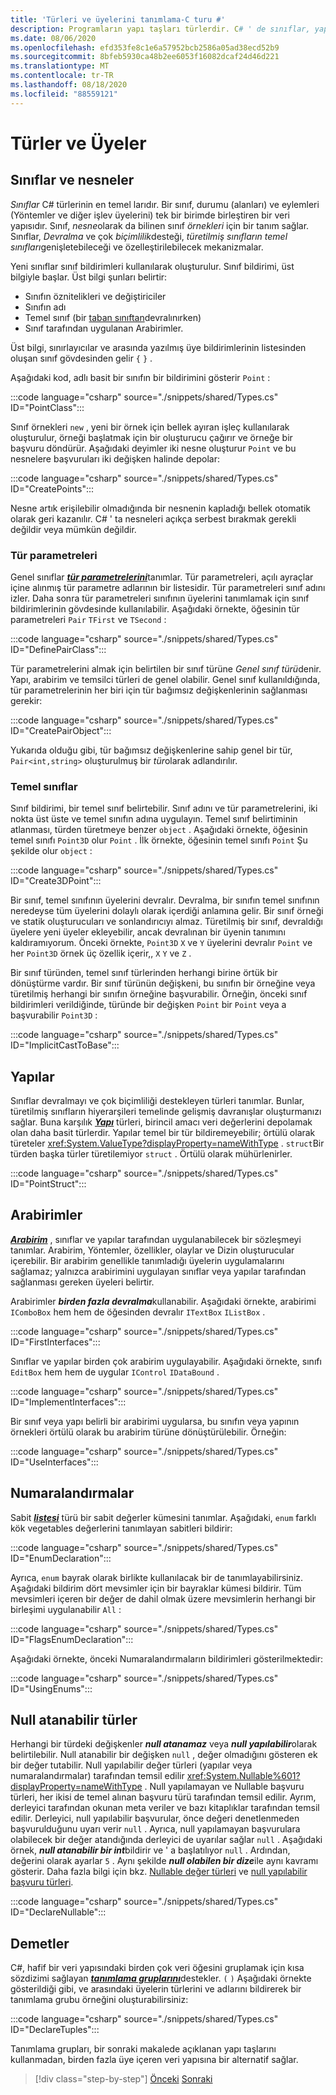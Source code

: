 ```yaml
---
title: 'Türleri ve üyelerini tanımlama-C turu #'
description: Programların yapı taşları türlerdir. C# ' de sınıflar, yapılar, arabirimler ve daha fazlasını oluşturma hakkında bilgi edinin.
ms.date: 08/06/2020
ms.openlocfilehash: efd353fe8c1e6a57952bcb2586a05ad38ecd52b9
ms.sourcegitcommit: 8bfeb5930ca48b2ee6053f16082dcaf24d46d221
ms.translationtype: MT
ms.contentlocale: tr-TR
ms.lasthandoff: 08/18/2020
ms.locfileid: "88559121"
---
```

# <a name="types-and-members"></a>Türler ve Üyeler

## <a name="classes-and-objects"></a>Sınıflar ve nesneler

*Sınıflar* C# türlerinin en temel larıdır. Bir sınıf, durumu (alanları) ve eylemleri (Yöntemler ve diğer işlev üyelerini) tek bir birimde birleştiren bir veri yapısıdır. Sınıf, *nesne*olarak da bilinen sınıf *örnekleri* için bir tanım sağlar. Sınıflar, *Devralma* ve çok *biçimlilik*desteği, *türetilmiş sınıfların* *temel sınıfları*genişletebileceği ve özelleştirilebilecek mekanizmalar.

Yeni sınıflar sınıf bildirimleri kullanılarak oluşturulur. Sınıf bildirimi, üst bilgiyle başlar. Üst bilgi şunları belirtir:

- Sınıfın öznitelikleri ve değiştiriciler
- Sınıfın adı
- Temel sınıf (bir [taban sınıftan](#base-classes)devralınırken)
- Sınıf tarafından uygulanan Arabirimler.

Üst bilgi, sınırlayıcılar ve arasında yazılmış üye bildirimlerinin listesinden oluşan sınıf gövdesinden gelir `{` `}` .

Aşağıdaki kod, adlı basit bir sınıfın bir bildirimini gösterir `Point` :

:::code language="csharp" source="./snippets/shared/Types.cs" ID="PointClass":::

Sınıf örnekleri `new` , yeni bir örnek için bellek ayıran işleç kullanılarak oluşturulur, örneği başlatmak için bir oluşturucu çağırır ve örneğe bir başvuru döndürür. Aşağıdaki deyimler iki nesne oluşturur `Point` ve bu nesnelere başvuruları iki değişken halinde depolar:

:::code language="csharp" source="./snippets/shared/Types.cs" ID="CreatePoints":::

Nesne artık erişilebilir olmadığında bir nesnenin kapladığı bellek otomatik olarak geri kazanılır. C# ' ta nesneleri açıkça serbest bırakmak gerekli değildir veya mümkün değildir.

### <a name="type-parameters"></a>Tür parametreleri

Genel sınıflar [***tür parametrelerini***](../programming-guide/generics/index.md)tanımlar. Tür parametreleri, açılı ayraçlar içine alınmış tür parametre adlarının bir listesidir. Tür parametreleri sınıf adını izler. Daha sonra tür parametreleri sınıfının üyelerini tanımlamak için sınıf bildirimlerinin gövdesinde kullanılabilir. Aşağıdaki örnekte, öğesinin tür parametreleri `Pair` `TFirst` ve `TSecond` :

:::code language="csharp" source="./snippets/shared/Types.cs" ID="DefinePairClass":::

Tür parametrelerini almak için belirtilen bir sınıf türüne *Genel sınıf türü*denir. Yapı, arabirim ve temsilci türleri de genel olabilir.
Genel sınıf kullanıldığında, tür parametrelerinin her biri için tür bağımsız değişkenlerinin sağlanması gerekir:

:::code language="csharp" source="./snippets/shared/Types.cs" ID="CreatePairObject":::

Yukarıda olduğu gibi, tür bağımsız değişkenlerine sahip genel bir tür, `Pair<int,string>` oluşturulmuş bir *tür*olarak adlandırılır.

### <a name="base-classes"></a>Temel sınıflar

Sınıf bildirimi, bir temel sınıf belirtebilir. Sınıf adını ve tür parametrelerini, iki nokta üst üste ve temel sınıfın adına uygulayın. Temel sınıf belirtiminin atlanması, türden türetmeye benzer `object` . Aşağıdaki örnekte, öğesinin temel sınıfı `Point3D` olur `Point` . İlk örnekte, öğesinin temel sınıfı `Point` Şu şekilde olur `object` :

:::code language="csharp" source="./snippets/shared/Types.cs" ID="Create3DPoint":::

Bir sınıf, temel sınıfının üyelerini devralır. Devralma, bir sınıfın temel sınıfının neredeyse tüm üyelerini dolaylı olarak içerdiği anlamına gelir. Bir sınıf örneği ve statik oluşturucuları ve sonlandırıcıyı almaz. Türetilmiş bir sınıf, devraldığı üyelere yeni üyeler ekleyebilir, ancak devralınan bir üyenin tanımını kaldıramıyorum. Önceki örnekte, `Point3D` `X` ve `Y` üyelerini devralır `Point` ve her `Point3D` örnek üç özellik içerir,, `X` `Y` ve `Z` .

Bir sınıf türünden, temel sınıf türlerinden herhangi birine örtük bir dönüştürme vardır. Bir sınıf türünün değişkeni, bu sınıfın bir örneğine veya türetilmiş herhangi bir sınıfın örneğine başvurabilir. Örneğin, önceki sınıf bildirimleri verildiğinde, türünde bir değişken `Point` bir `Point` veya a başvurabilir `Point3D` :

:::code language="csharp" source="./snippets/shared/Types.cs" ID="ImplicitCastToBase":::

## <a name="structs"></a>Yapılar

Sınıflar devralmayı ve çok biçimliliği destekleyen türleri tanımlar. Bunlar, türetilmiş sınıfların hiyerarşileri temelinde gelişmiş davranışlar oluşturmanızı sağlar. Buna karşılık [***Yapı***](../language-reference/builtin-types/struct.md) türleri, birincil amacı veri değerlerini depolamak olan daha basit türlerdir. Yapılar temel bir tür bildiremeyebilir; örtülü olarak türeteler <xref:System.ValueType?displayProperty=nameWithType> . `struct`Bir türden başka türler türetilemiyor `struct` . Örtülü olarak mühürlenirler.

:::code language="csharp" source="./snippets/shared/Types.cs" ID="PointStruct":::

## <a name="interfaces"></a>Arabirimler

[***Arabirim***](../programming-guide/interfaces/index.md) , sınıflar ve yapılar tarafından uygulanabilecek bir sözleşmeyi tanımlar. Arabirim, Yöntemler, özellikler, olaylar ve Dizin oluşturucular içerebilir. Bir arabirim genellikle tanımladığı üyelerin uygulamalarını sağlamaz; yalnızca arabirimini uygulayan sınıflar veya yapılar tarafından sağlanması gereken üyeleri belirtir.

Arabirimler ***birden fazla devralma***kullanabilir. Aşağıdaki örnekte, arabirimi `IComboBox` hem hem de öğesinden devralır `ITextBox` `IListBox` .

:::code language="csharp" source="./snippets/shared/Types.cs" ID="FirstInterfaces":::

Sınıflar ve yapılar birden çok arabirim uygulayabilir. Aşağıdaki örnekte, sınıfı `EditBox` hem hem de uygular `IControl` `IDataBound` .

:::code language="csharp" source="./snippets/shared/Types.cs" ID="ImplementInterfaces":::

Bir sınıf veya yapı belirli bir arabirimi uygularsa, bu sınıfın veya yapının örnekleri örtülü olarak bu arabirim türüne dönüştürülebilir. Örneğin:

:::code language="csharp" source="./snippets/shared/Types.cs" ID="UseInterfaces":::

## <a name="enums"></a>Numaralandırmalar

Sabit [***listesi***](../language-reference/builtin-types/enum.md) türü bir sabit değerler kümesini tanımlar. Aşağıdaki, `enum` farklı kök vegetables değerlerini tanımlayan sabitleri bildirir:

:::code language="csharp" source="./snippets/shared/Types.cs" ID="EnumDeclaration":::

Ayrıca, `enum` bayrak olarak birlikte kullanılacak bir de tanımlayabilirsiniz. Aşağıdaki bildirim dört mevsimler için bir bayraklar kümesi bildirir. Tüm mevsimleri içeren bir değer de dahil olmak üzere mevsimlerin herhangi bir birleşimi uygulanabilir `All` :

:::code language="csharp" source="./snippets/shared/Types.cs" ID="FlagsEnumDeclaration":::

Aşağıdaki örnekte, önceki Numaralandırmaların bildirimleri gösterilmektedir:

:::code language="csharp" source="./snippets/shared/Types.cs" ID="UsingEnums":::

## <a name="nullable-types"></a>Null atanabilir türler

Herhangi bir türdeki değişkenler ***null atanamaz*** veya ***null yapılabilir***olarak belirtilebilir. Null atanabilir bir değişken `null` , değer olmadığını gösteren ek bir değer tutabilir. Null yapılabilir değer türleri (yapılar veya numaralandırmalar) tarafından temsil edilir <xref:System.Nullable%601?displayProperty=nameWithType> . Null yapılamayan ve Nullable başvuru türleri, her ikisi de temel alınan başvuru türü tarafından temsil edilir. Ayrım, derleyici tarafından okunan meta veriler ve bazı kitaplıklar tarafından temsil edilir. Derleyici, null yapılabilir başvurular, önce değeri denetlenmeden başvurulduğunu uyarı verir `null` . Ayrıca, null yapılamayan başvurulara olabilecek bir değer atandığında derleyici de uyarılar sağlar `null` . Aşağıdaki örnek, ***null atanabilir bir int***bildirir ve ' a başlatılıyor `null` . Ardından, değerini olarak ayarlar `5` . Aynı şekilde ***null olabilen bir dize***ile aynı kavramı gösterir. Daha fazla bilgi için bkz. [Nullable değer türleri](../language-reference/builtin-types/nullable-value-types.md) ve [null yapılabilir başvuru türleri](../nullable-references.md).

:::code language="csharp" source="./snippets/shared/Types.cs" ID="DeclareNullable":::

## <a name="tuples"></a>Demetler

C#, hafif bir veri yapısındaki birden çok veri öğesini gruplamak için kısa sözdizimi sağlayan [***tanımlama gruplarını***](../language-reference/builtin-types/value-tuples.md)destekler. `(` `)` Aşağıdaki örnekte gösterildiği gibi, ve arasındaki üyelerin türlerini ve adlarını bildirerek bir tanımlama grubu örneğini oluşturabilirsiniz:

:::code language="csharp" source="./snippets/shared/Types.cs" ID="DeclareTuples":::

Tanımlama grupları, bir sonraki makalede açıklanan yapı taşlarını kullanmadan, birden fazla üye içeren veri yapısına bir alternatif sağlar.

>[!div class="step-by-step"]
>[Önceki](index.md) 
> [Sonraki](program-building-blocks.md)
